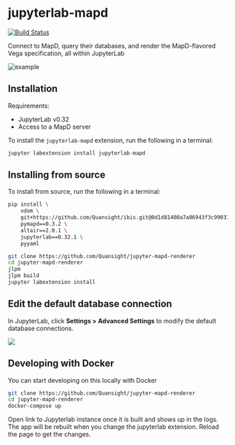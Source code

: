 # jupyterlab-mapd

[![Build Status](https://travis-ci.com/Quansight/jupyter-mapd-renderer.svg?branch=master)](https://travis-ci.com/Quansight/jupyter-mapd-renderer)

Connect to MapD, query their databases, and render the MapD-flavored Vega specification,
all within JupyterLab

![example](./screenshot.png)

## Installation

Requirements:

- JupyterLab v0.32
- Access to a MapD server

To install the `jupyterlab-mapd` extension, run the following in a terminal:

```bash
jupyter labextension install jupyterlab-mapd
```

## Installing from source

To install from source, run the following in a terminal:

```bash
pip install \
    vdom \
    git+https://github.com/Quansight/ibis.git@0d1d81400a7a06943f3c99037c348c26942b0ffe \
    pymapd==0.3.2 \
    altair==2.0.1 \
    jupyterlab==0.32.1 \
    pyyaml

git clone https://github.com/Quansight/jupyter-mapd-renderer
cd jupyter-mapd-renderer
jlpm
jlpm build
jupyter labextension install
```

## Edit the default database connection

In JupyterLab, click **Settings > Advanced Settings** to modify the default database connections.

![](https://user-images.githubusercontent.com/4236275/39148358-1cd0ccb0-470a-11e8-9561-8b1e65b8b906.png)

## Developing with Docker

You can start developing on this locally with Docker

```bash
git clone https://github.com/Quansight/jupyter-mapd-renderer
cd jupyter-mapd-renderer
docker-compose up
```

Open link to Jupyterlab instance once it is built and shows up in the logs.
The app will be rebuilt when you change the jupyterlab extension. Reload
the page to get the changes.
